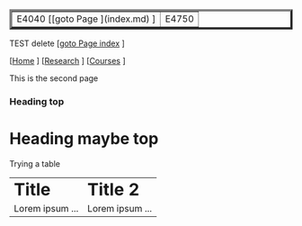 <table border="4">
 <tr>
    <td>E4040  [[goto Page ](index.md) ]    </td>
    <td>E4750</td>
 </tr>
</table>

TEST delete [[goto Page index](index.md) ]

[[Home](index.md) ]    [[Research](index.md) ]     [[Courses](index.md) ] 



This is the second page

### Heading top

# Heading maybe top

Trying a table

<table border="0">
 <tr>
    <td><b style="font-size:30px">Title</b></td>
    <td><b style="font-size:30px">Title 2</b></td>
 </tr>
 <tr>
    <td>Lorem ipsum ...</td>
    <td>Lorem ipsum ...</td>
 </tr>
</table>
